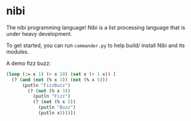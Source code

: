 # nibi

The nibi programming language! Nibi is a list processing language that is under heavy development.

To get started, you can run `commander.py` to help build/ install Nibi and its modules.

A demo fizz buzz:

```lisp
(loop (:= x 1) (< x 20) (set x (+ 1 x)) [
  (? (and (not (% x 3)) (not (% x 5)))
      (putln "FizzBuzz")
        (? (not (% x 3)) 
          (putln "Fizz")
          (? (not (% x 5)) 
            (putln "Buzz") 
            (putln x))))])
```